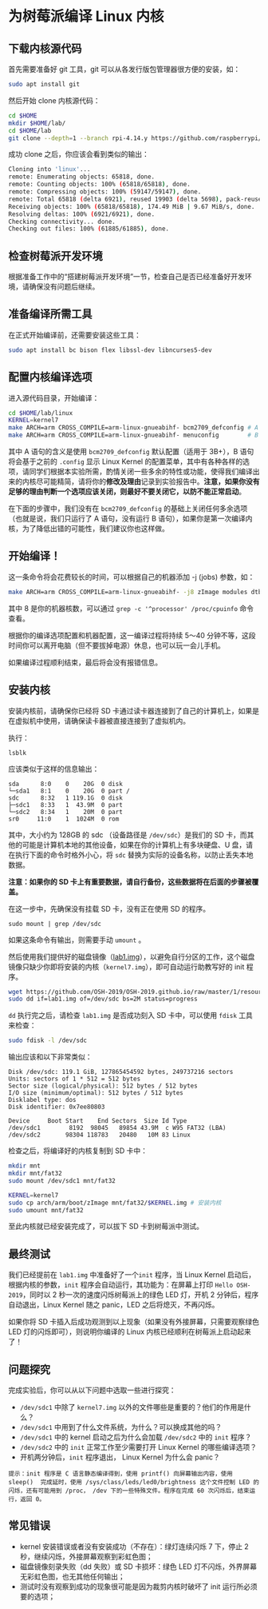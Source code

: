 # 为树莓派编译 Linux 内核

## 下载内核源代码

首先需要准备好 git 工具，git 可以从各发行版包管理器很方便的安装，如：

```bash
sudo apt install git
```

然后开始 clone 内核源代码：

```bash
cd $HOME
mkdir $HOME/lab/
cd $HOME/lab
git clone --depth=1 --branch rpi-4.14.y https://github.com/raspberrypi/linux
```

成功 clone 之后，你应该会看到类似的输出：

```bash
Cloning into 'linux'...
remote: Enumerating objects: 65818, done.
remote: Counting objects: 100% (65818/65818), done.
remote: Compressing objects: 100% (59147/59147), done.
remote: Total 65818 (delta 6921), reused 19903 (delta 5698), pack-reused 0
Receiving objects: 100% (65818/65818), 174.49 MiB | 9.67 MiB/s, done.
Resolving deltas: 100% (6921/6921), done.
Checking connectivity... done.
Checking out files: 100% (61885/61885), done.
```

## 检查树莓派开发环境

根据准备工作中的“搭建树莓派开发环境”一节，检查自己是否已经准备好开发环境，请确保没有问题后继续。

## 准备编译所需工具

在正式开始编译前，还需要安装这些工具：

```bash
sudo apt install bc bison flex libssl-dev libncurses5-dev
```

## 配置内核编译选项

进入源代码目录，开始编译：

```bash
cd $HOME/lab/linux
KERNEL=kernel7
make ARCH=arm CROSS_COMPILE=arm-linux-gnueabihf- bcm2709_defconfig # A
make ARCH=arm CROSS_COMPILE=arm-linux-gnueabihf- menuconfig        # B
```

其中 A 语句的含义是使用 `bcm2709_defconfig` 默认配置（适用于 3B+），B 语句将会基于之前的 `.config` 显示 Linux Kernel 的配置菜单，其中有各种各样的选项，请同学们根据本实验所需，酌情关闭一些多余的特性或功能，使得我们编译出来的内核尽可能精简，请将你的**修改及理由**记录到实验报告中。**注意，如果你没有足够的理由判断一个选项应该关闭，则最好不要关闭它，以防不能正常启动**。

在下面的步骤中，我们没有在 `bcm2709_defconfig` 的基础上关闭任何多余选项（也就是说，我们只运行了 A 语句，没有运行 B 语句），如果你是第一次编译内核，为了降低出错的可能性，我们建议你也这样做。

## 开始编译！

这一条命令将会花费较长的时间，可以根据自己的机器添加 -j (jobs) 参数，如：

```bash
make ARCH=arm CROSS_COMPILE=arm-linux-gnueabihf- -j8 zImage modules dtbs
```

其中 8 是你的机器核数，可以通过 `grep -c '^processor' /proc/cpuinfo` 命令查看。

根据你的编译选项配置和机器配置，这一编译过程将持续 5～40 分钟不等，这段时间你可以离开电脑（但不要拔掉电源）休息，也可以玩一会儿手机。

如果编译过程顺利结束，最后将会没有报错信息。

## 安装内核

安装内核前，请确保你已经将 SD 卡通过读卡器连接到了自己的计算机上，如果是在虚拟机中使用，请确保读卡器被直接连接到了虚拟机内。

执行：

```
lsblk
```

应该类似于这样的信息输出：

```
sda      8:0    0    20G  0 disk
└─sda1   8:1    0    20G  0 part /
sdc      8:32   1 119.1G  0 disk
├─sdc1   8:33   1  43.9M  0 part
└─sdc2   8:34   1    20M  0 part
sr0     11:0    1  1024M  0 rom
```

其中，大小约为 128GB 的 sdc （设备路径是 `/dev/sdc`）是我们的 SD 卡，而其他的可能是计算机本地的其他设备，如果在你的计算机上有多块硬盘、U 盘，请在执行下面的命令时格外小心，将 `sdc` 替换为实际的设备名称，以防止丢失本地数据。

**注意：如果你的 SD 卡上有重要数据，请自行备份，这些数据将在后面的步骤被覆盖。**

在这一步中，先确保没有挂载 SD 卡，没有正在使用 SD 的程序。

```
sudo mount | grep /dev/sdc
```

如果这条命令有输出，则需要手动 `umount` 。

然后使用我们提供好的磁盘镜像（[lab1.img](https://github.com/OSH-2019/OSH-2019.github.io/raw/master/1/resources/lab1.img)），以避免自行分区的工作，这个磁盘镜像只缺少你即将安装的内核（`kernel7.img`），即可自动运行助教写好的 init 程序。

```bash
wget https://github.com/OSH-2019/OSH-2019.github.io/raw/master/1/resources/lab1.img
sudo dd if=lab1.img of=/dev/sdc bs=2M status=progress
```

`dd` 执行完之后，请检查  `lab1.img`  是否成功刻入 SD 卡中，可以使用 `fdisk` 工具来检查：

```bash
sudo fdisk -l /dev/sdc
```

输出应该和以下非常类似：

```
Disk /dev/sdc: 119.1 GiB, 127865454592 bytes, 249737216 sectors
Units: sectors of 1 * 512 = 512 bytes
Sector size (logical/physical): 512 bytes / 512 bytes
I/O size (minimum/optimal): 512 bytes / 512 bytes
Disklabel type: dos
Disk identifier: 0x7ee80803

Device     Boot Start    End Sectors  Size Id Type
/dev/sdc1        8192  98045   89854 43.9M  c W95 FAT32 (LBA)
/dev/sdc2       98304 118783   20480   10M 83 Linux
```

检查之后，将编译好的内核复制到 SD 卡中：

```bash
mkdir mnt
mkdir mnt/fat32
sudo mount /dev/sdc1 mnt/fat32

KERNEL=kernel7
sudo cp arch/arm/boot/zImage mnt/fat32/$KERNEL.img # 安装内核
sudo umount mnt/fat32
```

至此内核就已经安装完成了，可以拔下 SD 卡到树莓派中测试。

## 最终测试

我们已经提前在 `lab1.img` 中准备好了一个`init` 程序，当 Linux Kernel 启动后，根据内核的参数，`init` 程序会自动运行，其功能为：在屏幕上打印 `Hello OSH-2019`，同时以 2 秒一次的速度闪烁树莓派上的绿色 LED 灯，开机 2 分钟后，程序自动退出，Linux Kernel 随之 panic，LED 之后将熄灭，不再闪烁。

如果你将 SD 卡插入后成功观测到以上现象（如果没有外接屏幕，只需要观察绿色 LED 灯的闪烁即可），则说明你编译的 Linux 内核已经顺利在树莓派上启动起来了！

## 问题探究

完成实验后，你可以从以下问题中选取一些进行探究：

- `/dev/sdc1` 中除了 `kernel7.img` 以外的文件哪些是重要的？他们的作用是什么？
- `/dev/sdc1` 中用到了什么文件系统，为什么？可以换成其他的吗？
- `/dev/sdc1` 中的 kernel 启动之后为什么会加载 `/dev/sdc2` 中的 `init` 程序？
- `/dev/sdc2` 中的 `init` 正常工作至少需要打开 Linux Kernel 的哪些编译选项？
- 开机两分钟后，`init` 程序退出， Linux Kernel 为什么会 panic？

```
提示：init 程序是 C 语言静态编译得到，使用 printf() 向屏幕输出内容，使用 sleep()  完成延时，使用 /sys/class/leds/led0/brightness 这个文件控制 LED 的闪烁，还有可能用到 /proc， /dev 下的一些特殊文件。程序在完成 60 次闪烁后，结束运行，返回 0。
```

## 常见错误

- kernel 安装错误或者没有安装成功（不存在）：绿灯连续闪烁 7 下，停止 2 秒，继续闪烁，外接屏幕观察到彩虹色图；
- 磁盘镜像刻录失败（dd 失败）或 SD 卡损坏：绿色 LED 灯不闪烁，外界屏幕无彩虹色图，也无其他任何输出；
- 测试时没有观察到成功的现象很可能是因为裁剪内核时破坏了 init 运行所必须要的选项；
